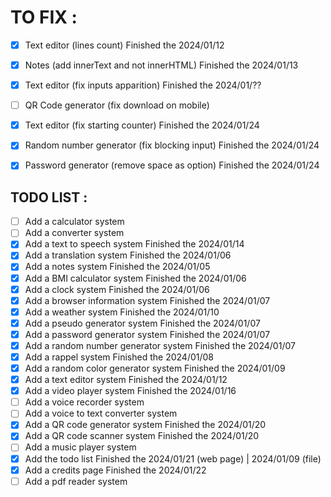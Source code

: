 # TO FIX :

- [x] Text editor (lines count)                         Finished the 2024/01/12
- [x] Notes (add innerText and not innerHTML)           Finished the 2024/01/13
- [x] Text editor (fix inputs apparition)               Finished the 2024/01/??
- [ ] QR Code generator (fix download on mobile)
- [x] Text editor (fix starting counter)                Finished the 2024/01/24
- [x] Random number generator (fix blocking input)      Finished the 2024/01/24
- [x] Password generator (remove space as option)       Finished the 2024/01/24


## TODO LIST :

- [ ] Add a calculator system
- [ ] Add a converter system
- [x] Add a text to speech system                       Finished the 2024/01/14
- [x] Add a translation system                          Finished the 2024/01/06
- [x] Add a notes system                                Finished the 2024/01/05
- [x] Add a BMI calculator system                       Finished the 2024/01/06
- [x] Add a clock system                                Finished the 2024/01/06
- [x] Add a browser information system                  Finished the 2024/01/07
- [x] Add a weather system                              Finished the 2024/01/10
- [x] Add a pseudo generator system                     Finished the 2024/01/07
- [x] Add a password generator system                   Finished the 2024/01/07
- [x] Add a random number generator system              Finished the 2024/01/07
- [x] Add a rappel system                               Finished the 2024/01/08
- [x] Add a random color generator system               Finished the 2024/01/09
- [x] Add a text editor system                          Finished the 2024/01/12
- [x] Add a video player system                         Finished the 2024/01/16
- [ ] Add a voice recorder system
- [ ] Add a voice to text converter system
- [x] Add a QR code generator system                    Finished the 2024/01/20
- [x] Add a QR code scanner system                      Finished the 2024/01/20
- [ ] Add a music player system
- [x] Add the todo list                                 Finished the 2024/01/21 (web page) | 2024/01/09 (file)
- [x] Add a credits page                                Finished the 2024/01/22
- [ ] Add a pdf reader system